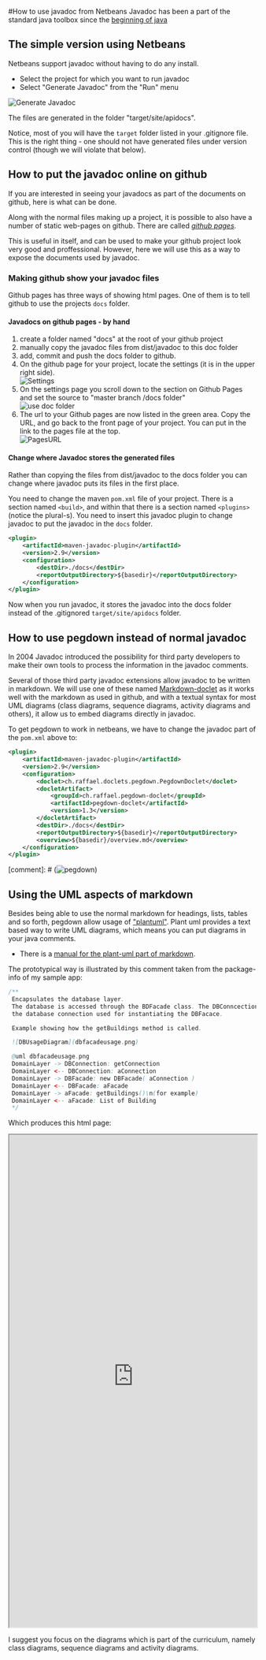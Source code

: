 #How to use javadoc from Netbeans
Javadoc has been a part of the standard java toolbox since the [beginning of java](http://www.literateprogramming.com/javadoc95.pdf)


## The simple version using Netbeans
Netbeans support javadoc without having to do any install.

- Select the project for which you want to run javadoc
- Select "Generate Javadoc" from the "Run" menu

![Generate Javadoc](img/runjavadoc.jpg)

The files are generated in the folder "target/site/apidocs".

Notice, most of you will have the `target` folder listed in your .gitignore file. This is the right thing - one should not have generated files under version control (though we will violate that below). 


## How to put the javadoc online on github
If you are interested in seeing your javadocs as part of the documents on github, here is what can be done. 

Along with the normal files making up a project, it is possible to also have a number of static web-pages on github. There are called [_github pages_](https://pages.github.com).

This is useful in itself, and can be used to make your github project look very good and proffessional. However, here we will use this as a way to expose the documents used by javadoc.

### Making github show your javadoc files
Github pages has three ways of showing html pages. One of them is to tell github to use the projects `docs` folder.

#### Javadocs on github pages - by hand

1. create a folder named "docs" at the root of your github project
2. manually copy the javadoc files from dist/javadoc to this doc folder
3. add, commit and push the docs folder to github.
4. On the github page for your project, locate the settings (it is in the upper right side).<br> ![Settings](img/Settings.jpg)
5. On the settings page you scroll down to the section on Github Pages and set the source to "master branch /docs folder"<br>
![use doc folder](img/UseDocFolder.jpg)
6. The url to your Github pages are now listed in the green area. Copy the URL, and go back to the front page of your project. You can put in the link to the pages file at the top. <br>
![PagesURL](img/ProjectURL.jpg)

#### Change where Javadoc stores the generated files
Rather than copying the files from dist/javadoc to the docs folder you can change where javadoc puts its files in the first place.

You need to change the maven `pom.xml` file of your project. There is a section named `<build>`, and within that there is a section named `<plugins>`(notice the plural-s). You need to insert this javadoc plugin to change javadoc to put the javadoc in the `docs` folder.

```xml
<plugin>
	<artifactId>maven-javadoc-plugin</artifactId>
	<version>2.9</version>
	<configuration>
		<destDir>./docs</destDir>
		<reportOutputDirectory>${basedir}</reportOutputDirectory>
	</configuration>
</plugin>
```

Now when you run javadoc, it stores the javadoc into the docs folder instead of the .gitignored `target/site/apidocs` folder.

## How to use pegdown instead of normal javadoc
In 2004 Javadoc introduced the possibility for third party developers to make their own tools to process the information in the javadoc comments. 

Several of those third party javadoc extensions allow javadoc to be written in markdown. We will use one of these named [Markdown-doclet](https://github.com/Abnaxos/markdown-doclet) as it works well with the markdown as used in github, and with a textual syntax for most UML diagrams (class diagrams, sequence diagrams, activity diagrams and others), it allow us to embed diagrams directly in javadoc.

To get pegdown to work in netbeans, we have to change the javadoc part of the `pom.xml` above to:

```xml
<plugin>
    <artifactId>maven-javadoc-plugin</artifactId>
    <version>2.9</version>
    <configuration>
        <doclet>ch.raffael.doclets.pegdown.PegdownDoclet</doclet>
        <docletArtifact>
            <groupId>ch.raffael.pegdown-doclet</groupId>
            <artifactId>pegdown-doclet</artifactId>
            <version>1.3</version>
        </docletArtifact>
        <destDir>./docs</destDir>
        <reportOutputDirectory>${basedir}</reportOutputDirectory>
        <overview>${basedir}/overview.md</overview>
    </configuration>
</plugin>
```

[comment]: # (![pegdown](img/PegdownDoclet.jpg))

## Using the UML aspects of markdown
Besides being able to use the normal markdown for headings, lists, tables and so forth, pegdown allow usage of ["plantuml"](http://plantuml.com). Plant uml provides a text based way to write UML diagrams, which means you can put diagrams in your java comments.

- There is a [manual for the plant-uml part of markdown](http://plantuml.com/PlantUML_Language_Reference_Guide.pdf).

The prototypical way is illustrated by this comment taken from the package-info of my sample app:

```java
/**
 Encapsulates the database layer.
 The database is accessed through the BDFacade class. The DBConncection provides
 the database connection used for instantiating the DBFacace.

 Example showing how the getBuildings method is called.

 ![DBUsageDiagram](dbfacadeusage.png)

 @uml dbfacadeusage.png
 DomainLayer -> DBConnection: getConnection
 DomainLayer <-- DBConnection: aConnection
 DomainLayer -> DBFacade: new DBFacade( aConnection )
 DomainLayer <-- DBFacade: aFacade
 DomainLayer -> aFacade: getBuildings()\n(for example)
 DomainLayer <-- aFacade: List of Building
 */
```
Which produces this html page:

<iframe src="https://kaspercphbusiness.github.io/2semWebbuildingsWithTest/dbaccess/package-summary.html" height="1000" width="100%"></iframe>


I suggest you focus on the diagrams which is part of the curriculum, namely class diagrams, sequence diagrams and activity diagrams.
